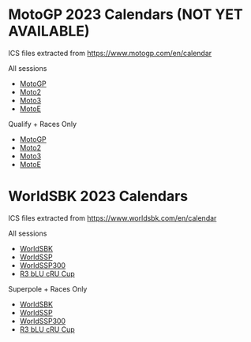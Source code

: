 # MotoGP 2023 Calendars (NOT YET AVAILABLE)

ICS files extracted from <a href="https://www.motogp.com/en/calendar">https://www.motogp.com/en/calendar</a>

All sessions
- <a href="MotoGP_2023_calendar.ics">MotoGP</a>
- <a href="Moto2_2023_calendar.ics">Moto2</a>
- <a href="Moto3_2023_calendar.ics">Moto3</a>
- <a href="MotoE_2023_calendar.ics">MotoE</a>

Qualify + Races Only
- <a href="MotoGP_filtered_2023_calendar.ics">MotoGP</a>
- <a href="Moto2_filtered_2023_calendar.ics">Moto2</a>
- <a href="Moto3_filtered_2023_calendar.ics">Moto3</a>
- <a href="MotoE_filtered_2023_calendar.ics">MotoE</a>


# WorldSBK 2023 Calendars

ICS files extracted from <a href="https://www.worldsbk.com/en/calendar">https://www.worldsbk.com/en/calendar</a>

All sessions
- <a href="WorldSBK_2023_calendar.ics">WorldSBK</a>
- <a href="WorldSSP_2023_calendar.ics">WorldSSP</a>
- <a href="WorldSSP300_2023_calendar.ics">WorldSSP300</a>
- <a href="R3 bLU cRU Cup_2023_calendar.ics">R3 bLU cRU Cup</a>

Superpole + Races Only
- <a href="WorldSBK_filtered_2023_calendar.ics">WorldSBK</a>
- <a href="WorldSSP_filtered_2023_calendar.ics">WorldSSP</a>
- <a href="WorldSSP300_filtered_2023_calendar.ics">WorldSSP300</a>
- <a href="R3 bLU cRU Cup_filtered_2023_calendar.ics">R3 bLU cRU Cup</a>
